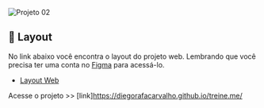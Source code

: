 ![Projeto 02](https://github.com/diegorafacarvalho/treine.me/assets/116193697/b537aba0-0b38-4c6d-af72-7a85e8428b73)

## 🔖 Layout

No link abaixo você encontra o layout do projeto web. Lembrando que você precisa ter uma conta no [Figma](http://figma.com/) para acessá-lo.

- [Layout Web](https://www.figma.com/file/RbkbQWbCXvSH5EgA3OuaeX/Explorer---Projeto-02-(Copy)?node-id=1%3A5)

Acesse o projeto >> [link]https://diegorafacarvalho.github.io/treine.me/
